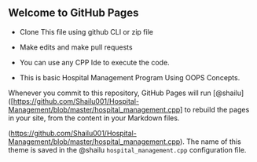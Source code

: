 ## Welcome to GitHub Pages 

* Clone This file using github CLI or zip file 

* Make edits and make pull requests

* You can use any CPP Ide to execute the code.

* This is basic Hospital Management Program Using OOPS Concepts.

Whenever you commit to this repository, GitHub Pages will run [@shailu]([https://github.com/Shailu001/Hospital-Management/blob/master/hospital_management.cpp] to rebuild the pages in your site, from the content in your Markdown files.
 
 (https://github.com/Shailu001/Hospital-Management/blob/master/hospital_management.cpp). The name of this theme is saved in the @shailu `hospital_management.cpp` configuration file.
 
